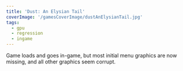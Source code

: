 ```yaml
---
title: 'Dust: An Elysian Tail'
coverImage: '/gamesCoverImage/dustAnElysianTail.jpg'
tags:
  - gpu
  - regression
  - ingame
---
```


Game loads and goes in-game, but most initial menu graphics are now missing, and all other graphics seem corrupt.
